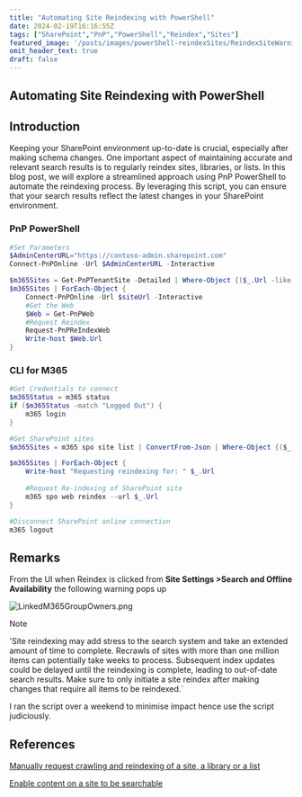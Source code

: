 ```yaml
---
title: "Automating Site Reindexing with PowerShell"
date: 2024-02-19T16:16:55Z
tags: ["SharePoint","PnP","PowerShell","Reindex","Sites"]
featured_image: '/posts/images/powerShell-reindexSites/ReindexSiteWarning.png'
omit_header_text: true
draft: false
---
```


## Automating Site Reindexing with PowerShell

## Introduction

Keeping your SharePoint environment up-to-date is crucial, especially after making schema changes. One important aspect of maintaining accurate and relevant search results is to regularly reindex sites, libraries, or lists. In this blog post, we will explore a streamlined approach using PnP PowerShell to automate the reindexing process. By leveraging this script, you can ensure that your search results reflect the latest changes in your SharePoint environment.

### PnP PowerShell
```PowerShell
#Set Parameters
$AdminCenterURL="https://contoso-admin.sharepoint.com"
Connect-PnPOnline -Url $AdminCenterURL -Interactive

$m365Sites = Get-PnPTenantSite -Detailed | Where-Object {($_.Url -like '*/teams-*' -or $_.Template -eq 'TEAMCHANNEL#1') -and $_.Template -ne 'RedirectSite#0' } #filter to exclude redirect sites and to include team channel sites in the list
$m365Sites | ForEach-Object {
    Connect-PnPOnline -Url $siteUrl -Interactive
    #Get the Web
    $Web = Get-PnPWeb
    #Request Reindex
    Request-PnPReIndexWeb
    Write-host $Web.Url
}
```

### CLI for M365
```PowerShell
#Get Credentials to connect
$m365Status = m365 status
if ($m365Status -match "Logged Out") {
    m365 login
}

#Get SharePoint sites
$m365Sites = m365 spo site list | ConvertFrom-Json | Where-Object {($_.Url -like '*/teams-*' -or $_.Template -eq 'TEAMCHANNEL#1') -and $_.Template -ne 'RedirectSite#0'} #filter to include sites with "/sites/" managed path and to exclude the redirect sites 

$m365Sites | ForEach-Object {
	Write-host "Requesting reindexing for: " $_.Url
	
    #Request Re-indexing of SharePoint site
	m365 spo web reindex --url $_.Url
}

#Disconnect SharePoint online connection
m365 logout
```
## Remarks

From the UI when Reindex is clicked from **Site Settings >Search and Offline Availability** the following warning pops up

![LinkedM365GroupOwners.png](../images/powerShell-reindexSites/ReindexSiteWarning.png)

> [!Note]
> 'Site reindexing may add stress to the search system and take an extended amount of time to
complete. Recrawls of sites with more than one million items can potentially take weeks to process.
Subsequent index updates could be delayed until the reindexing is complete, leading to out-of-date
search results. Make sure to only initiate a site reindex after making changes that require all items to
be reindexed.`

I ran the script over a weekend to minimise impact hence use the script judiciously.

## References 

[Manually request crawling and reindexing of a site, a library or a list](https://learn.microsoft.com/en-us/sharepoint/crawl-site-content?wt.mc_id=MVP_308367)

[Enable content on a site to be searchable](https://learn.microsoft.com/en-us/sharepoint/make-site-content-searchable?wt.mc_id=MVP_308367)
